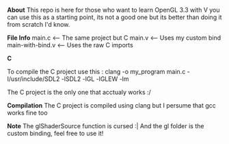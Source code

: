 **About**
This repo is here for those who want to learn OpenGL 3.3 with V
you can use this as a starting point, its not a good one but its better than doing it from scratch I'd know.

**File Info**
main.c <-- The same project but C
main.v <-- Uses my custom bind
main-with-bind.v <-- Uses the raw C imports

**C**

To compile the C project use this : clang -o my_program main.c -I/usr/include/SDL2 -lSDL2 -lGL -lGLEW -lm

The C project is the only one that acctualy works :/

**Compilation**
The C project is compiled using clang but I persume that gcc works fine too

**Note**
The glShaderSource function is cursed :|
And the gl folder is the custom binding, feel free to use it!
